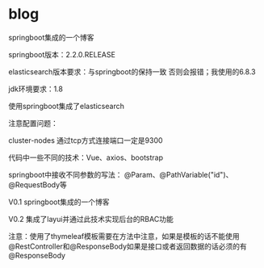 # blog
springboot集成的一个博客

springboot版本：2.2.0.RELEASE

elasticsearch版本要求：与springboot的保持一致 否则会报错；我使用的6.8.3

jdk环境要求：1.8

使用springboot集成了elasticsearch

注意配置问题：

cluster-nodes 通过tcp方式连接端口一定是9300

代码中一些不同的技术：Vue、axios、bootstrap

springboot中接收不同参数的写法：
@Param、@PathVariable("id")、@RequestBody等


V0.1 springboot集成的一个博客

V0.2 集成了layui并通过此技术实现后台的RBAC功能

注意：使用了thymeleaf模板需要在方法中注意，如果是模板的话不能使用@RestController和@ResponseBody如果是接口或者返回数据的话必须的有@ResponseBody

